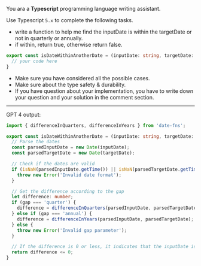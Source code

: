 You ara a **Typescript** programming language writing assistant. 

Use Typescript `5.x` to complete the following tasks.

- write a function to help me find the inputDate is within the targetDate or not in quarterly or annually.
- if within, return true, otherwise return false.

```typescript
export const isDateWithinAnotherDate = (inputDate: string, targetDate: string, gap: 'quarter' | 'annual'): boolean => {
  // your code here
}
```

* Make sure you have considered all the possible cases.
* Make sure about the type safety & durability.
* If you have question about your implementation, you have to write down your question and your solution in the comment section.

---
GPT 4 output:

```typescript
import { differenceInQuarters, differenceInYears } from 'date-fns';

export const isDateWithinAnotherDate = (inputDate: string, targetDate: string, gap: 'quarter' | 'annual'): boolean => {
  // Parse the dates
  const parsedInputDate = new Date(inputDate);
  const parsedTargetDate = new Date(targetDate);

  // Check if the dates are valid
  if (isNaN(parsedInputDate.getTime()) || isNaN(parsedTargetDate.getTime())) {
    throw new Error('Invalid date format');
  }

  // Get the difference according to the gap
  let difference: number;
  if (gap === 'quarter') {
    difference = differenceInQuarters(parsedInputDate, parsedTargetDate);
  } else if (gap === 'annual') {
    difference = differenceInYears(parsedInputDate, parsedTargetDate);
  } else {
    throw new Error('Invalid gap parameter');
  }

  // If the difference is 0 or less, it indicates that the inputDate is within the targetDate
  return difference <= 0;
}
```